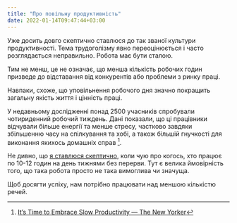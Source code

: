 ```yaml
---
title: "Про повільну продуктивність"
date: 2022-01-14T09:47:44+03:00
---
```


Уже досить довго скептично ставлюся до так званої культури продуктивності. Тема трудоголізму явно переоцінюється і часто розглядається неправильно. Робота має бути сталою.

Тим не менш, це не означає, що менша кількість робочих годин призведе до відставання від конкурентів або проблеми з ринку праці.

Навпаки, схоже, що уповільнення робочого дня значно покращить загальну якість життя і цінність праці. 

У недавньому дослідженні понад 2500 учасників спробували чотириденний робочий тиждень. Дані показали, що ці працівники відчували більше енергії та менше стресу, частково завдяки збільшенню часу на спілкування та хобі, а також більшій гнучкості для виконання якихось домашніх справ [^1].

Не дивно, що [я ставлюся скептично](/writing/hustle-culture/), коли чую про когось, хто працює по 10-12 годин на день тижнями без перерви. Тут є велика ймовірність того, що така робота просто не така вимоглива чи значуща.

Щоб досягти успіху, нам потрібно працювати над меншою кількістю речей.

[^1]: [It’s Time to Embrace Slow Productivity — The New Yorker](https://www.newyorker.com/culture/office-space/its-time-to-embrace-slow-productivity)
